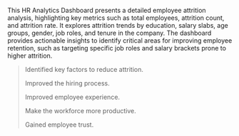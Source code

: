 This HR Analytics Dashboard presents a detailed employee attrition analysis, highlighting key metrics such as total employees, attrition count, and attrition rate. It explores attrition trends by education, salary slabs, age groups, gender, job roles, and tenure in the company. The dashboard provides actionable insights to identify critical areas for improving employee retention, such as targeting specific job roles and salary brackets prone to higher attrition.

> Identified key factors to reduce attrition.
> 
> Improved the hiring process.
> 
>  Improved employee experience.
> 
> Make the workforce  more productive.
> 
> Gained employee trust.
 
